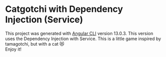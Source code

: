 # Catgotchi with Dependency Injection (Service)

This project was generated with [Angular CLI](https://github.com/angular/angular-cli) version 13.0.3. 
This version uses the Dependency Injection with Service.
This is a little game inspired by tamagotchi, but with a cat :heart_eyes_cat:  
Enjoy it!


